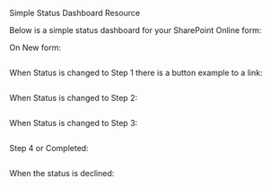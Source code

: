 Simple Status Dashboard Resource

<!-- wp:paragraph -->
<p>Below is a simple status dashboard for your SharePoint Online form:</p>
<!-- /wp:paragraph -->

<!-- wp:paragraph -->
<p>On New form:</p>
<!-- /wp:paragraph -->

<!-- wp:image {"id":172,"sizeSlug":"large","linkDestination":"media"} -->
<figure class="wp-block-image size-large"><a href="https://shawnapatricecarey.files.wordpress.com/2023/11/image.png"><img src="https://shawnapatricecarey.files.wordpress.com/2023/11/image.png?w=953" alt="" class="wp-image-172" /></a></figure>
<!-- /wp:image -->

<!-- wp:paragraph -->
<p>When Status is changed to Step 1 there is a button example to a link:</p>
<!-- /wp:paragraph -->

<!-- wp:image {"id":174,"sizeSlug":"large","linkDestination":"media"} -->
<figure class="wp-block-image size-large"><a href="https://shawnapatricecarey.files.wordpress.com/2023/11/image-1.png"><img src="https://shawnapatricecarey.files.wordpress.com/2023/11/image-1.png?w=982" alt="" class="wp-image-174" /></a></figure>
<!-- /wp:image -->

<!-- wp:paragraph -->
<p>When Status is changed to Step 2:</p>
<!-- /wp:paragraph -->

<!-- wp:image {"id":176,"sizeSlug":"large","linkDestination":"media"} -->
<figure class="wp-block-image size-large"><a href="https://shawnapatricecarey.files.wordpress.com/2023/11/image-2.png"><img src="https://shawnapatricecarey.files.wordpress.com/2023/11/image-2.png?w=957" alt="" class="wp-image-176" /></a></figure>
<!-- /wp:image -->

<!-- wp:paragraph -->
<p>When Status is changed to Step 3:</p>
<!-- /wp:paragraph -->

<!-- wp:image {"id":177,"sizeSlug":"large","linkDestination":"media"} -->
<figure class="wp-block-image size-large"><a href="https://shawnapatricecarey.files.wordpress.com/2023/11/image-3.png"><img src="https://shawnapatricecarey.files.wordpress.com/2023/11/image-3.png?w=967" alt="" class="wp-image-177" /></a></figure>
<!-- /wp:image -->

<!-- wp:paragraph -->
<p>Step 4 or Completed:</p>
<!-- /wp:paragraph -->

<!-- wp:image {"id":179,"sizeSlug":"large","linkDestination":"media"} -->
<figure class="wp-block-image size-large"><a href="https://shawnapatricecarey.files.wordpress.com/2023/11/image-4.png"><img src="https://shawnapatricecarey.files.wordpress.com/2023/11/image-4.png?w=959" alt="" class="wp-image-179" /></a></figure>
<!-- /wp:image -->

<!-- wp:paragraph -->
<p>When the status is declined:</p>
<!-- /wp:paragraph -->

<!-- wp:image {"id":181,"sizeSlug":"large","linkDestination":"media"} -->
<figure class="wp-block-image size-large"><a href="https://shawnapatricecarey.files.wordpress.com/2023/11/image-5.png"><img src="https://shawnapatricecarey.files.wordpress.com/2023/11/image-5.png?w=965" alt="" class="wp-image-181" /></a></figure>
<!-- /wp:image -->

<!-- wp:paragraph -->
<p></p>
<!-- /wp:paragraph -->
